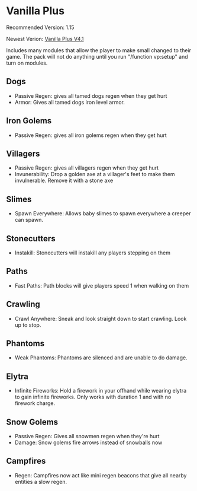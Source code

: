 # Vanilla Plus
Recommended Version: 1.15

Newest Verion: [Vanilla Plus V4.1](https://github.com/WaifuBeforeLaifu/Datapacks/raw/master/Vanilla%20Plus/Vanilla%20Plus%20V4.1.zip)

Includes many modules that allow the player to make small changed to their game. The pack will not do anything until you run "/function vp:setup" and turn on modules.

## Dogs
- Passive Regen: gives all tamed dogs regen when they get hurt
- Armor: Gives all tamed dogs iron level armor.

## Iron Golems
- Passive Regen: gives all iron golems regen when they get hurt

## Villagers
- Passive Regen: gives all villagers regen when they get hurt
- Invunerability: Drop a golden axe at a villager's feet to make them invulnerable. Remove it with a stone axe

## Slimes
- Spawn Everywhere: Allows baby slimes to spawn everywhere a creeper can spawn.

## Stonecutters
- Instakill: Stonecutters will instakill any players stepping on them

## Paths
- Fast Paths: Path blocks will give players speed 1 when walking on them

## Crawling
- Crawl Anywhere: Sneak and look straight down to start crawling. Look up to stop.

## Phantoms
- Weak Phantoms: Phantoms are silenced and are unable to do damage.

## Elytra
- Infinite Fireworks: Hold a firework in your offhand while wearing elytra to gain infinite fireworks. Only works with duration 1 and with no firework charge.

## Snow Golems
- Passive Regen: Gives all snowmen regen when they're hurt
- Damage: Snow golems fire arrows instead of snowballs now

## Campfires
- Regen: Campfires now act like mini regen beacons that give all nearby entities a slow regen.
